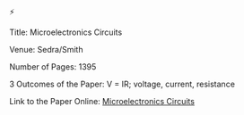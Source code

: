 :zap:

Title: Microelectronics Circuits

Venue: Sedra/Smith

Number of Pages: 1395

3 Outcomes of the Paper: V = IR; voltage, current, resistance

Link to the Paper Online: [Microelectronics Circuits](http://fuuu.be/polytech/ELECH402/Microelectronic%20Circuits%20by%20Sedra%20Smith,5th%20edition.pdf)

